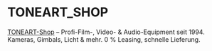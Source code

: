 # TONEART_SHOP
[TONEART-Shop](https://www.toneart-shop.de/) – Profi-Film-, Video- &amp; Audio-Equipment seit 1994. Kameras, Gimbals, Licht &amp; mehr. 0 % Leasing, schnelle Lieferung.
